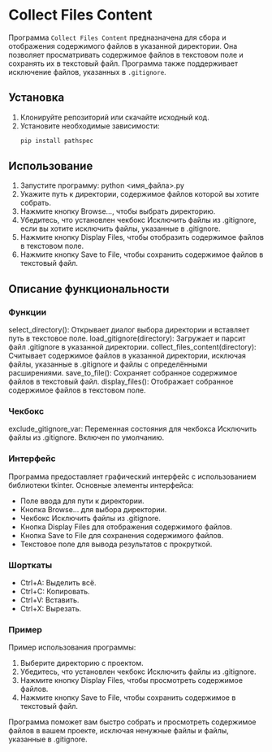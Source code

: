 # Collect Files Content

Программа `Collect Files Content` предназначена для сбора и отображения содержимого файлов в указанной директории. Она позволяет просматривать содержимое файлов в текстовом поле и сохранять их в текстовый файл. Программа также поддерживает исключение файлов, указанных в `.gitignore`.

## Установка

1. Клонируйте репозиторий или скачайте исходный код.
2. Установите необходимые зависимости:
   ```bash
   pip install pathspec

## Использование
1. Запустите программу:
python <имя_файла>.py
2. Укажите путь к директории, содержимое файлов которой вы хотите собрать.
3. Нажмите кнопку Browse..., чтобы выбрать директорию.
4. Убедитесь, что установлен чекбокс Исключить файлы из .gitignore, если вы хотите исключить файлы, указанные в .gitignore.
5. Нажмите кнопку Display Files, чтобы отобразить содержимое файлов в текстовом поле.
6. Нажмите кнопку Save to File, чтобы сохранить содержимое файлов в текстовый файл.

## Описание функциональности
### Функции
select_directory(): Открывает диалог выбора директории и вставляет путь в текстовое поле.
load_gitignore(directory): Загружает и парсит файл .gitignore в указанной директории.
collect_files_content(directory): Считывает содержимое файлов в указанной директории, исключая файлы, указанные в .gitignore и файлы с определёнными расширениями.
save_to_file(): Сохраняет собранное содержимое файлов в текстовый файл.
display_files(): Отображает собранное содержимое файлов в текстовом поле.
### Чекбокс
exclude_gitignore_var: Переменная состояния для чекбокса Исключить файлы из .gitignore. Включен по умолчанию.
### Интерфейс
Программа предоставляет графический интерфейс с использованием библиотеки tkinter. Основные элементы интерфейса:

- Поле ввода для пути к директории.
- Кнопка Browse... для выбора директории.
- Чекбокс Исключить файлы из .gitignore.
- Кнопка Display Files для отображения содержимого файлов.
- Кнопка Save to File для сохранения содержимого файлов.
- Текстовое поле для вывода результатов с прокруткой.
### Шорткаты
- Ctrl+A: Выделить всё.
- Ctrl+C: Копировать.
- Ctrl+V: Вставить.
- Ctrl+X: Вырезать.
### Пример
Пример использования программы:

1. Выберите директорию с проектом.
2. Убедитесь, что установлен чекбокс Исключить файлы из .gitignore.
3. Нажмите кнопку Display Files, чтобы просмотреть содержимое файлов.
4. Нажмите кнопку Save to File, чтобы сохранить содержимое в текстовый файл.

Программа поможет вам быстро собрать и просмотреть содержимое файлов в вашем проекте, исключая ненужные файлы и файлы, указанные в .gitignore.
